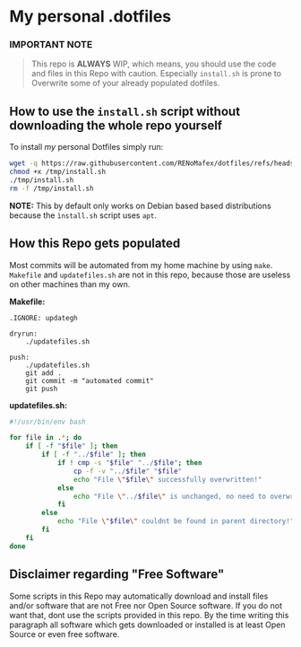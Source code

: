 # My personal .dotfiles
### IMPORTANT NOTE
>This repo is **ALWAYS** WIP, which means, you should use the code and files in this Repo with caution. Especially `install.sh` is prone to Overwrite some of your already populated dotfiles.

## How to use the `install.sh` script without downloading the whole repo yourself

To install _my_ personal Dotfiles simply run:
```bash
wget -q https://raw.githubusercontent.com/RENoMafex/dotfiles/refs/heads/master/install.sh -O /tmp/install.sh
chmod +x /tmp/install.sh
./tmp/install.sh
rm -f /tmp/install.sh
```
**NOTE:** This by default only works on Debian based based distributions because the `ìnstall.sh` script uses `apt`.

## How this Repo gets populated
Most commits will be automated from my home machine by using ``make``.
`Makefile` and `updatefiles.sh` are not in this repo, because those are useless on other machines than my own.


**Makefile:**
```make
.IGNORE: updategh

dryrun:
	./updatefiles.sh

push:
	./updatefiles.sh
	git add .
	git commit -m "automated commit"
	git push

```


**updatefiles.sh:**
```bash
#!/usr/bin/env bash

for file in .*; do
	if [ -f "$file" ]; then
		if [ -f "../$file" ]; then
			if ! cmp -s "$file" "../$file"; then
				cp -f -v "../$file" "$file"
				echo "File \"$file\" successfully overwritten!"
			else
				echo "File \"../$file\" is unchanged, no need to overwrite \"$file\"."
			fi
		else
			echo "File \"$file\" couldnt be found in parent directory!"
		fi
	fi
done
```
## Disclaimer regarding "Free Software"
Some scripts in this Repo may automatically download and install files and/or software that are not Free nor Open Source software. If you do not want that, dont use the scripts provided in this repo. By the time writing this paragraph all software which gets downloaded or installed is at least Open Source or even free software.